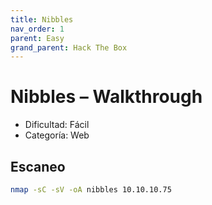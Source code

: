 ```yaml
---
title: Nibbles
nav_order: 1
parent: Easy
grand_parent: Hack The Box
---
```


# Nibbles – Walkthrough

- Dificultad: Fácil  
- Categoría: Web

## Escaneo

```bash
nmap -sC -sV -oA nibbles 10.10.10.75
